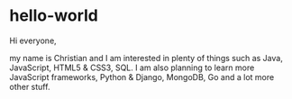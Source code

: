 # hello-world

Hi everyone,

my name is Christian and I am interested in plenty of things such as Java, JavaScript, HTML5 & CSS3, SQL. I am also planning to learn more JavaScript frameworks, Python & Django, MongoDB, Go and a lot more other stuff.
